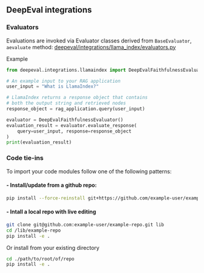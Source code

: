 ## DeepEval integrations

### Evaluators
Evaluations are invoked via Evaluator classes derived from `BaseEvaluator`, `aevaluate` method:
[deepeval/integrations/llama_index/evaluators.py](https://github.com/confident-ai/deepeval/blob/dbc0833c9519ff98c1f9757c129f499177f11e68/deepeval/integrations/llama_index/evaluators.py)

Example 
```python
from deepeval.integrations.llamaindex import DeepEvalFaithfulnessEvaluator

# An example input to your RAG application
user_input = "What is LlamaIndex?"

# LlamaIndex returns a response object that contains
# both the output string and retrieved nodes
response_object = rag_application.query(user_input)

evaluator = DeepEvalFaithfulnessEvaluator()
evaluation_result = evaluator.evaluate_response(
    query=user_input, response=response_object
)
print(evaluation_result)
```


### Code tie-ins
To import your code modules follow one of the following patterns:

#### - Install/update from a github repo:
```bash
pip install --force-reinstall git+https://github.com/example-user/example-repo.git@feature-branch
```

#### - Intall a local repo with live editing
```bash
git clone git@github.com:example-user/example-repo.git lib
cd /lib/example-repo
pip install -e .
```
Or install from your existing directory
```bash
cd ./path/to/root/of/repo
pip install -e .
```

